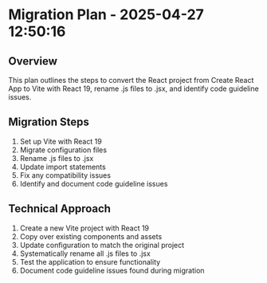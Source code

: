 # Migration Plan - 2025-04-27 12:50:16

## Overview

This plan outlines the steps to convert the React project from Create React App to Vite with React 19, rename .js files to .jsx, and identify code guideline issues.

## Migration Steps

1. Set up Vite with React 19
2. Migrate configuration files
3. Rename .js files to .jsx
4. Update import statements
5. Fix any compatibility issues
6. Identify and document code guideline issues

## Technical Approach

1. Create a new Vite project with React 19
2. Copy over existing components and assets
3. Update configuration to match the original project
4. Systematically rename all .js files to .jsx
5. Test the application to ensure functionality
6. Document code guideline issues found during migration
